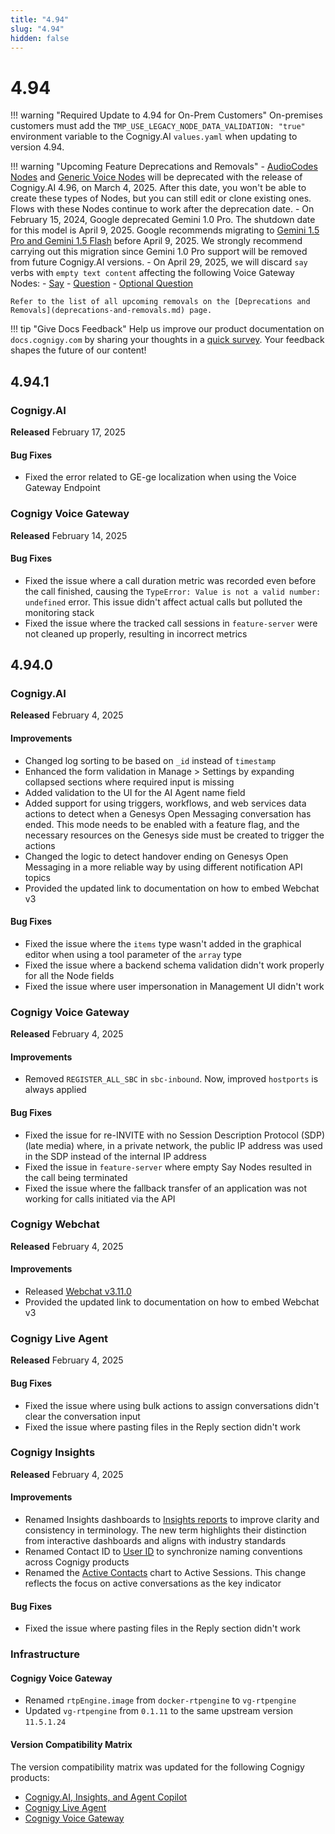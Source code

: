 ```yaml
---
title: "4.94"
slug: "4.94"
hidden: false
---
```


# 4.94

!!! warning "Required Update to 4.94 for On-Prem Customers"
    On-premises customers must add the `TMP_USE_LEGACY_NODE_DATA_VALIDATION: "true"` environment variable to the Cognigy.AI
    `values.yaml` when updating to version 4.94.

!!! warning "Upcoming Feature Deprecations and Removals"
    - [AudioCodes Nodes](../ai/build/node-reference/voice/audiocodes/overview.md) and [Generic Voice Nodes](../ai/build/node-reference/voice/generic/overview.md) will be deprecated with the release of Cognigy.AI 4.96, on March 4, 2025. After this date, you won't be able to create these types of Nodes, but you can still edit or clone existing ones. Flows with these Nodes continue to work after the deprecation date.
    - On February 15, 2024, Google deprecated Gemini 1.0 Pro. The shutdown date for this model is April 9, 2025. Google recommends migrating to [Gemini 1.5 Pro and Gemini 1.5 Flash](https://cloud.google.com/vertex-ai/generative-ai/docs/deprecations/gemini-1.0-pro) before April 9, 2025. We strongly recommend carrying out this migration since Gemini 1.0 Pro support will be removed from future Cognigy.AI versions.
    - On April 29, 2025, we will discard `say` verbs with `empty text content` affecting the following Voice Gateway Nodes:
        - [Say](../ai/build/node-reference/basic/say.md)
        - [Question](../ai/build/node-reference/basic/question.md)
        - [Optional Question](../ai/build/node-reference/basic/optional-question.md)

    Refer to the list of all upcoming removals on the [Deprecations and Removals](deprecations-and-removals.md) page.

!!! tip "Give Docs Feedback"
    Help us improve our product documentation on `docs.cognigy.com` by sharing your thoughts in a [quick survey](https://forms.office.com/e/xnqneVasp2). Your feedback shapes the future of our content!

## 4.94.1

### Cognigy.AI

**Released** February 17, 2025

#### Bug Fixes

- Fixed the error related to GE-ge localization when using the Voice Gateway Endpoint

### Cognigy Voice Gateway

**Released** February 14, 2025

#### Bug Fixes

- Fixed the issue where a call duration metric was recorded even before the call finished, causing the `TypeError: Value is not a valid number: undefined` error. This issue didn't affect actual calls but polluted the monitoring stack
- Fixed the issue where the tracked call sessions in `feature-server` were not cleaned up properly, resulting in incorrect metrics

## 4.94.0

### Cognigy.AI

**Released** February 4, 2025

#### Improvements

- Changed log sorting to be based on `_id` instead of `timestamp`
- Enhanced the form validation in Manage > Settings by expanding collapsed sections where required input is missing
- Added validation to the UI for the AI Agent name field
- Added support for using triggers, workflows, and web services data actions to detect when a Genesys Open Messaging conversation has ended. This mode needs to be enabled with a feature flag, and the necessary resources on the Genesys side must be created to trigger the actions
- Changed the logic to detect handover ending on Genesys Open Messaging in a more reliable way by using different notification API topics
- Provided the updated link to documentation on how to embed Webchat v3

#### Bug Fixes

- Fixed the issue where the `items` type wasn't added in the graphical editor when using a tool parameter of the `array` type
- Fixed the issue where a backend schema validation didn't work properly for all the Node fields
- Fixed the issue where user impersonation in Management UI didn't work

### Cognigy Voice Gateway

**Released** February 4, 2025

#### Improvements

- Removed `REGISTER_ALL_SBC` in `sbc-inbound`. Now, improved `hostports` is always applied

#### Bug Fixes

- Fixed the issue for re-INVITE with no Session Description Protocol (SDP) (late media) where, in a private network, the public IP address was used in the SDP instead of the internal IP address
- Fixed the issue in `feature-server` where empty Say Nodes resulted in the call being terminated
- Fixed the issue where the fallback transfer of an application was not working for calls initiated via the API

### Cognigy Webchat

**Released** February 4, 2025

#### Improvements

- Released [Webchat v3.11.0](https://github.com/Cognigy/Webchat/releases/tag/v3.11.0)
- Provided the updated link to documentation on how to embed Webchat v3

### Cognigy Live Agent

**Released** February 4, 2025

#### Bug Fixes

- Fixed the issue where using bulk actions to assign conversations didn't clear the conversation input
- Fixed the issue where pasting files in the Reply section didn't work

### Cognigy Insights

**Released** February 4, 2025

#### Improvements

- Renamed Insights dashboards to [Insights reports](../insights/glossary.md#r) to improve clarity and consistency in terminology. The new term highlights their distinction from interactive dashboards and aligns with industry standards
- Renamed Contact ID to [User ID](../insights/explorers/transcript.md#list-of-sessions) to synchronize naming conventions across Cognigy products
- Renamed the [Active Contacts](../insights/reports/overview.md#active-sessions) chart to Active Sessions. This change reflects the focus on active conversations as the key indicator

#### Bug Fixes

- Fixed the issue where pasting files in the Reply section didn't work

### Infrastructure

#### Cognigy Voice Gateway

- Renamed `rtpEngine.image` from `docker-rtpengine` to `vg-rtpengine`
- Updated `vg-rtpengine` from `0.1.11` to the same upstream version `11.5.1.24`

#### Version Compatibility Matrix

The version compatibility matrix was updated for the following Cognigy products:

- [Cognigy.AI, Insights, and Agent Copilot](../ai/installation/version-compatibility-matrix.md)
- [Cognigy Live Agent](../live-agent/installation/deployment/version-compatibility-matrix.md)
- [Cognigy Voice Gateway](../voice-gateway/installation/version-compatibility-matrix.md)